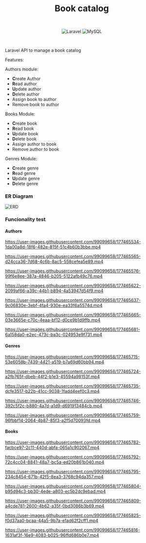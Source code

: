 <div align="center">
  <h1>Book catalog</h1>
  
  <br>  
  
  ![Laravel](https://img.shields.io/badge/Laravel-FF2D20?style=for-the-badge&logo=laravel&logoColor=white)
  ![MySQL](https://img.shields.io/badge/MySQL-00000F?style=for-the-badge&logo=mysql&logoColor=white)
  
</div>

<br>

Laravel API to manage a book catalog

Features:

Authors module:
* **C**reate Author
* **R**ead author
* **U**pdate author
* **D**elete author
* Assign book to author
* Remove book to author

Books Module:
* **C**reate book
* **R**ead book
* **U**pdate book
* **D**elete book
* Assign author to book
* Remove author to book

Genres Module:
* **C**reate genre
* **R**ead genre
* **U**pdate genre
* **D**elete genre

### ER Diagram
![ERD](https://user-images.githubusercontent.com/99099658/177426095-69840b58-5ea2-446f-92a8-df6ede1b57b2.png)

### Funcionality test
#### Authors

https://user-images.githubusercontent.com/99099658/177465534-1da00a8d-18f6-482e-815f-51c4b60b3bbe.mp4

https://user-images.githubusercontent.com/99099658/177465565-d24cca36-7d68-4c6b-8ac5-558cefea5e89.mp4

https://user-images.githubusercontent.com/99099658/177465576-99f6e8ee-387a-4846-b205-5122afb49c76.mp4

https://user-images.githubusercontent.com/99099658/177465622-2099af66-a39c-44b1-b894-4a53947d54f9.mp4

https://user-images.githubusercontent.com/99099658/177465637-9c06830e-3ebf-4fa4-930e-ea33f6a5574d.mp4

https://user-images.githubusercontent.com/99099658/177465665-03e3665e-c70c-4eaa-bf12-d0ce9b1d9ffb.mp4

https://user-images.githubusercontent.com/99099658/177465681-6a158da0-e2ec-473c-ba3c-024953e9f731.mp4


#### Genres

https://user-images.githubusercontent.com/99099658/177465715-53e6058b-7439-4421-a519-b7a69d60bb94.mp4

https://user-images.githubusercontent.com/99099658/177465724-a2fb765f-dbeb-44f2-b1e3-45594a98153f.mp4

https://user-images.githubusercontent.com/99099658/177465735-dcfe3517-b22b-41cc-9038-1fadd4eef0c3.mp4

https://user-images.githubusercontent.com/99099658/177465746-392c5f2c-b880-4a7d-a1d9-d691913484cb.mp4

https://user-images.githubusercontent.com/99099658/177465759-96fbbf14-2064-4b87-85f3-a2f5d70093fd.mp4


#### Books

https://user-images.githubusercontent.com/99099658/177465782-facbce97-2c11-440d-abfa-065a1c902067.mp4

https://user-images.githubusercontent.com/99099658/177465792-72c4cc04-8841-48a7-bc5a-ed20b861b040.mp4

https://user-images.githubusercontent.com/99099658/177465795-234c8454-671b-42f5-8ea3-3768c94da357.mp4

https://user-images.githubusercontent.com/99099658/177465804-b95d94c3-bb30-4ede-a803-ec5b2dc9ebad.mp4

https://user-images.githubusercontent.com/99099658/177465809-a4cde781-2600-4b62-a35f-0bd3086b3b69.mp4

https://user-images.githubusercontent.com/99099658/177465825-f0d37aa0-bcaa-44a5-9b7a-e1ad62f2cff1.mp4

https://user-images.githubusercontent.com/99099658/177465816-1631af3f-16e9-4083-b025-96ffd686b0e7.mp4
